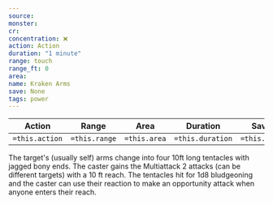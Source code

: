 ```yaml
---
source: 
monster: 
cr: 
concentration: ❌
action: Action
duration: "1 minute"
range: touch
range_ft: 0
area: 
name: Kraken Arms
save: None
tags: power
---
```


| **Action** | **Range** | **Area** | **Duration** | **Save** | **Concentration** |
|:---:|:---:|:---:|:---:|:---:|:---:|
| `=this.action` | `=this.range` | `=this.area` | `=this.duration` | `=this.save` | `=this.concentration` |

The target's (usually self) arms change into four 10ft long tentacles with jagged bony ends.  The caster gains the Multiattack 2 attacks (can be different targets) with a 10 ft reach.  The tentacles hit for 1d8 bludgeoning and the caster can use their reaction to make an opportunity attack when anyone enters their reach.